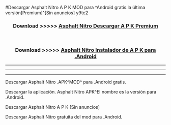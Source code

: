 #Descargar Asphalt Nitro  A P K MOD para ^Android gratis.la última versión[Premium]^[Sin anuncios] y9tc2



<div align="center">
<h3>Download >>>>> <a href="https://es-web.web.app/?es= ${title}">Asphalt Nitro  Descargar A P K Premium</a></h3><br>

<h3>Download >>>>> <a href="https://es-web.web.app/?es= ${title}">Asphalt Nitro  Instalador de A P K para .Android</a></h3>
</div>


----------------------------------------------------------

----------------------------------------------------------

----------------------------------------------------------

Descargar Asphalt Nitro  .APK^MOD^ para .Android gratis.

Descargar la aplicación. Asphalt Nitro  APK^El nombre es la versión para .Android.

Descargar Asphalt Nitro  A P K [Sin anuncios]

Descargar Asphalt Nitro  gratuita del mod para .Android.